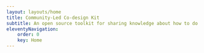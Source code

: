 ```yaml
---
layout: layouts/home
title: Community-Led Co-design Kit
subtitle: An open source toolkit for sharing knowledge about how to do co-design led by community members and organizations.
eleventyNavigation:
    order: 0
    key: Home
---
```

